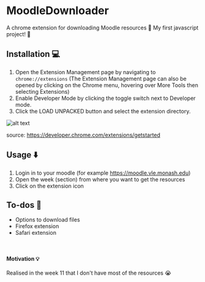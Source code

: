 # MoodleDownloader 
A chrome extension for downloading Moodle resources 💾 My first javascript project! 😬


## Installation 💻
1. Open the Extension Management page by navigating to `chrome://extensions` (The Extension Management page can also be opened by clicking on the Chrome menu, hovering over More Tools then selecting Extensions)
2. Enable Developer Mode by clicking the toggle switch next to Developer mode.
3. Click the LOAD UNPACKED button and select the extension directory.

![alt text](https://developer.chrome.com/static/images/get_started/load_extension.png)

source: https://developer.chrome.com/extensions/getstarted

## Usage ⬇️
1. Login in to your moodle (for example https://moodle.vle.monash.edu)
2. Open the week (section) from where you want to get the resources
3. Click on the extension icon


## To-dos 📝
- Options to download files
- Firefox extension
- Safari extension

<br/>

#### Motivation 💡
Realised in the week 11 that I don't have most of the resources 😭 

<br/>

